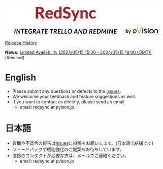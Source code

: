 ![Banner](./redsync-banner-with-pvision.png)


[Release History](https://github.com/pvisionjp/redsync/wiki/Release-History)

**News:** [Limited Availability (2024/05/15 15:00 - 2024/05/15 19:00 (GMT))](https://github.com/pvisionjp/redsync/wiki/News:-Limited-Availability-(2024-May-15-from-15:00-to-19:00-GMT)-%E2%80%90-Revised) (Revised)

# English

- Please submit any questions or defects to the [Issues](https://github.com/pvisionjp/redsync/issues).
- We welcome your feedback and feature suggestions as well.
- If you want to contact us directly, please send an email.
   - email: redsync at pvison.jp

# 日本語

- 質問や不具合の報告は[Issues](https://github.com/pvisionjp/redsync/issues)に投稿をお願いします。(日本語で結構です)
- フィードバックや機能強化のご提案もお待ちしています。
- 直接のコンタクトが必要な方は、メールでご連絡ください。
    - email: redsync at pvison.jp
